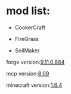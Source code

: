 mod list:
================
* CookerCraft

* FireGrass

* SoilMaker

forge version:[9.11.0.884](http://adf.ly/673885/http://files.minecraftforge.net/minecraftforge/minecraftforge-universal-1.6.4-9.11.0.884.jar)

mcp version:[8.09](http://mcp.ocean-labs.de/download.php?view.1)

minecraft version:[1.6.4](www.minecraft.net)
